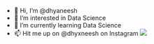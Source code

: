 - 👋 Hi, I’m @dhyaneesh
- 👀 I’m interested in Data Science  
- 🌱 I’m currently learning Data Science 
- 📫 Hit me up on @dhyxneesh on Instagram 
![](https://komarev.com/ghpvc/?username=dhyaneesh)
<!---
xoxo-twod/xoxo-twod is a ✨ special ✨ repository because its `README.md` (this file) appears on your GitHub profile.
You can click the Preview link to take a look at your changes.
--->
